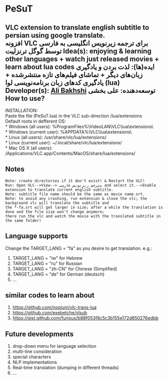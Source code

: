 # PeSuT
VLC extension to translate english subtitle to persian using google translate.   
افزونه VLC برای ترجمه زیرنویس انگلیسی به فارسی توسط گوگل ترنزلیت
Idea(s): enjoying & learning other languages + watch just released movies + learn about lua codes
ایده(ها): لذت بردن و یادگیری زبان‌های دیگر + تماشای فیلم‌های تازه منتشرشده + یادگیری کدهای زبان برنامه‌نویسی لوا (lua)
Developer(s): <a href="https://github.com/bakhshiali">Ali Bakhshi</a>
توسعه‌دهنده: علی بخشی
How to use?
---
INSTALLATION:   
	Paste the file (PeSuT.lua) in the VLC sub-direction /lua/extensions   
	Default roots in defferent OS:   
	* Windows (all users): %ProgramFiles%\VideoLAN\VLC\lua\extensions\   
	* Windows (current user): %APPDATA%\VLC\lua\extensions\   
	* Linux (all users): /usr/share/vlc/lua/extensions/   
	* Linux (current user): ~/.local/share/vlc/lua/extensions/   
	* Mac OS X (all users): /Applications/VLC.app/Contents/MacOS/share/lua/extensions/   
	
Notes
---
	Note: create directories if it don't exist! & Restart the VLC!
	Run: Open VLC-->View--> مترجم زیرنویس فارسی and select it.-->Enable extension to translate current english subtitle.
	Note: subtitle file name should be the same as movie name.srt.
	Note: to avoid any crashing, run extension & close the vlc; the background vlc will translate the subtitle and
	the *-fa.srt will get larger in size; after a while the translation is done and the file size won't change anymore;
	there run the vlc and watch the movie with the translated subtitle in the same folder!
  
Language supports
---
Change the TARGET_LANG = "fa" as you desire to get translation.
e.g.: 
1) TARGET_LANG = "iw" for Hebrew
2) TARGET_LANG = "ru" for Russian
3) TARGET_LANG = "zh-CN" for Chinese (Simplified)
4) TARGET_LANG = "de" for German (deutsch)
5) ...


similar codes to learn about
---
1) https://github.com/nopium/vlc-trans-lua
2) https://github.com/exebetche/vlsub
3) https://gist.github.com/furious/b88f053f8c5c3b155e172d850276edbb

Future developments
---
1) drop-down menu for language selection
2) multi-line consideration
3) special characters
4) NLP implementations
5) Real-time translation (dumping in different threads)
6) ...
